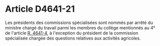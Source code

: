 # Article D4641-21

Les présidents des commissions spécialisées sont nommés par arrêté du ministre chargé du travail parmi les membres du collège mentionnés au 4° de l'article [R. 4641-4][1], à l'exception du président de la commission spécialisée chargée des questions relatives aux activités agricoles.

 [1]: /affichCodeArticle.do?cidTexte=LEGITEXT000006072050&idArticle=LEGIARTI000018493464&dateTexte=&categorieLien=cid